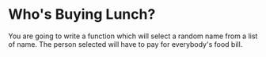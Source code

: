 # Who's Buying Lunch?

You are going to write a function which will select a random name from a list of name. The person selected will have to pay for everybody's food bill.


